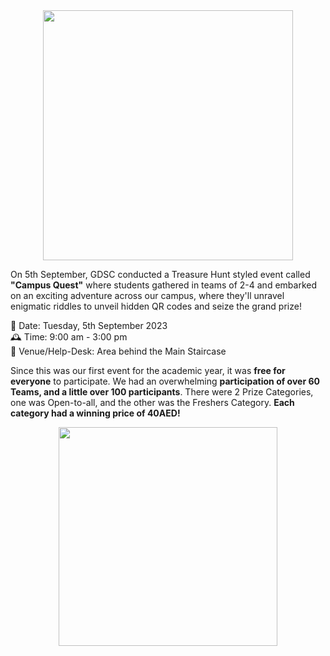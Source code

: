 <center> <img src="https://a.l3n.co/i/qFev2Z.png" style="height: 400px; width:400px;"> </center>


On 5th September, GDSC conducted a Treasure Hunt styled event called **"Campus Quest"** where students gathered in teams of 2-4 and embarked on an exciting adventure across our campus, where they'll unravel enigmatic riddles to unveil hidden QR codes and seize the grand prize!

📅 Date: Tuesday, 5th September 2023   
🕰 Time: 9:00 am - 3:00 pm   
📍 Venue/Help-Desk: Area behind the Main Staircase

Since this was our first event for the academic year, it was **free for everyone** to participate. We had an overwhelming **participation of over 60 Teams, and a little over 100 participants**. There were 2 Prize Categories, one was Open-to-all, and the other was the Freshers Category. **Each category had a winning price of 40AED!**

<center> <img src="https://a.l3n.co/i/qFRrxx.png" style="height: 350px; width:350px;"> </center>
